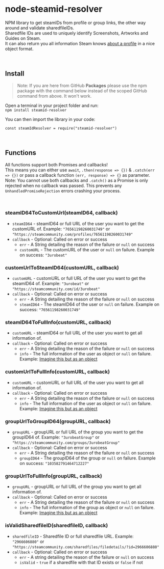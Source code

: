 # node-steamid-resolver
NPM library to get steamIDs from profile or group links, the other way around and validate sharedfileIDs.  
Sharedfile IDs are used to uniquely identify Screenshots, Artworks and Guides on Steam.  
It can also return you all information Steam knows [about a profile](https://steamcommunity.com/id/3urobeat?xml=1) in a nice object format.  

&nbsp;

## Install
> Note: If you are here from GitHub **Packages** please use the npm package with the command below instead of the scoped GitHub command from above. It won't work.  

Open a terminal in your project folder and run:  
`npm install steamid-resolver`  

You can then import the library in your code:  
```
const steamIdResolver = require("steamid-resolver")
```  

&nbsp;

## Functions  
All functions support both Promises and callbacks!  
This means you can either use `await`, `.then(response => {})` & `.catch(err => {})` or pass a callback function `(err, response) => {}` as parameter.  
Note: You cannot use both callbacks and `.catch()` as a Promise is only rejected when no callback was passed. This prevents any `UnhandledPromiseRejection` errors crashing your process.  

&nbsp;

### steamID64ToCustomUrl(steamID64, callback)  
- `steamID64` - steamID64 or full URL of the user you want to get the customURL of. Example: `"76561198260031749"` or `"https://steamcommunity.com/profiles/76561198260031749"`  
- `callback` - Optional: Called on error or success  
    - `err` - A String detailing the reason of the failure or `null` on success
    - `customURL` - The customURL of the user or `null` on failure. Example on success: `"3urobeat"`  

### customUrlToSteamID64(customURL, callback)  
- `customURL` - customURL or full URL of the user you want to get the steamID64 of. Example: `"3urobeat"` or `"https://steamcommunity.com/id/3urobeat"`  
- `callback` - Optional: Called on error or success  
    - `err` - A String detailing the reason of the failure or `null` on success
    - `steamID64` - The steamID64 of the user or `null` on failure. Example on success: `"76561198260031749"`  

### steamID64ToFullInfo(customURL, callback)  
- `customURL` - steamID64 or full URL of the user you want to get all information of.  
- `callback` - Optional: Called on error or success  
    - `err` - A String detailing the reason of the failure or `null` on success
    - `info` - The full information of the user as object or `null` on failure. Example: [Imagine this but as an object](https://steamcommunity.com/id/3urobeat?xml=1)  

### customUrlToFullInfo(customURL, callback)  
- `customURL` - customURL or full URL of the user you want to get all information of.  
- `callback` - Optional: Called on error or success  
    - `err` - A String detailing the reason of the failure or `null` on success
    - `info` - The full information of the user as object or `null` on failure. Example: [Imagine this but as an object](https://steamcommunity.com/id/3urobeat?xml=1) 

### groupUrlToGroupID64(groupURL, callback)  
- `groupURL` - groupURL or full URL of the group you want to get the groupID64 of. Example: `"3urobeatGroup"` or `"https://steamcommunity.com/groups/3urobeatGroup"`  
- `callback` - Optional: Called on error or success  
    - `err` - A String detailing the reason of the failure or `null` on success
    - `groupID64` - The groupID64 of the group or `null` on failure. Example on success: `"103582791464712227"`  

### groupUrlToFullInfo(groupURL, callback)  
- `groupURL` - groupURL or full URL of the group you want to get all information of.  
- `callback` - Optional: Called on error or success  
    - `err` - A String detailing the reason of the failure or `null` on success
    - `info` - The full information of the group as object or `null` on failure. Example: [Imagine this but as an object](https://steamcommunity.com/groups/3urobeatGroup/memberslistxml?xml=1) 

### isValidSharedfileID(sharedfileID, callback)  
- `sharedfileID` - Sharedfile ID or full sharedfile URL. Example: `"2966606880"` or `"https://steamcommunity.com/sharedfiles/filedetails/?id=2966606880"`
- `callback` - Optional: Called on error or success
    - `err` - A string detailing the reason of the failure or `null` on success
    - `isValid` - `true` if a sharedfile with that ID exists or `false` if not
